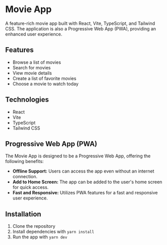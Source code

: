 # Movie App

A feature-rich movie app built with React, Vite, TypeScript, and Tailwind CSS. The application is also a Progressive Web App (PWA), providing an enhanced user experience.

## Features

- Browse a list of movies
- Search for movies
- View movie details
- Create a list of favorite movies
- Choose a movie to watch today

## Technologies

- React
- Vite
- TypeScript
- Tailwind CSS

## Progressive Web App (PWA)

The Movie App is designed to be a Progressive Web App, offering the following benefits:

- **Offline Support:** Users can access the app even without an internet connection.
- **Add to Home Screen:** The app can be added to the user's home screen for quick access.
- **Fast and Responsive:** Utilizes PWA features for a fast and responsive user experience.

## Installation

1. Clone the repository
2. Install dependencies with `yarn install`
3. Run the app with `yarn dev`